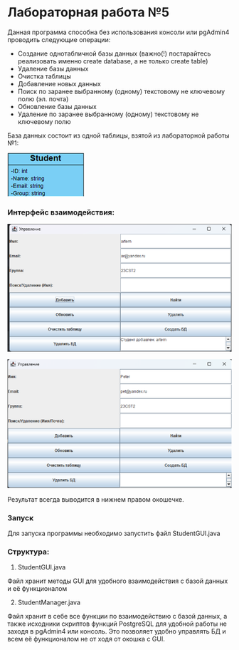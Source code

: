# Лабораторная работа №5 
Данная программа способна без использования консоли или pgAdmin4 проводить следующие операции:
- Создание однотабличной базы данных (важно(!) постарайтесь реализовать именно create database, а не только create table)
- Удаление базы данных
- Очистка таблицы
- Добавление новых данных
- Поиск по заранее выбранному (одному) текстовому не ключевому полю (эл. почта)
- Обновление базы данных
- Удаление по заранее выбранному (одному) текстовому не ключевому полю

База данных состоит из одной таблицы, взятой из лабораторной работы №1:

![alt text]({AE9ED354-8184-48F5-AACE-61D1ABE2618C}.png)

### Интерфейс взаимодействия:

![alt text]({4D4F9304-74D8-4B02-91BF-6EF1EE718612}.png)

![alt text]({9156F47A-67A2-4EFD-A004-2BB5FAFF29AE}.png)

Результат всегда выводится в нижнем правом окошечке.

### Запуск

Для запуска программы необходимо запустить файл StudentGUI.java

### Структура:
1. StudentGUI.java 

Файл хранит методы GUI для удобного взаимодействия с базой данных и её функционалом

2. StudentManager.java

Файл хранит в себе все функции по взаимодействию с базой данных, а также исходники скриптов функций PostgreSQL для удобной работы не заходя в pgAdmin4 или консоль. Это позволяет
удобно управлять БД и всем её функционалом не от ходя от окошка с GUI.